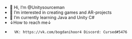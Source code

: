 - 👋 Hi, I’m @Unitysourceman
- 👀 I’m interested in creating games and AR-projects
- 🌱 I’m currently learning Java and Unity C#
- ↓How to reach me↓
-       VK: https://vk.com/bogdanihoor4 Discord: Cursed#5476

<!---
Unitysourceman/Unitysourceman is a ✨ special ✨ repository because its `README.md` (this file) appears on your GitHub profile.
You can click the Preview link to take a look at your changes.
--->
